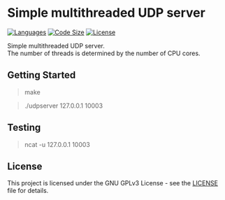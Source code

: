 # Simple multithreaded UDP server

[![Languages](https://img.shields.io/github/languages/top/SDMMSK/UDPServer.svg?style=flat-square)](README.md)
[![Code Size](https://img.shields.io/github/languages/code-size/SDMMSK/UDPServer.svg?style=flat-square)](README.md)
[![License](https://img.shields.io/github/license/SDMMSK/UDPServer.svg?style=flat-square)](LICENSE)  

Simple multithreaded UDP server.  
The number of threads is determined by the number of CPU cores.

## Getting Started

>make

>./udpserver 127.0.0.1 10003

## Testing

>ncat -u 127.0.0.1 10003

## License

This project is licensed under the GNU GPLv3 License - see the [LICENSE](LICENSE) file for details.
